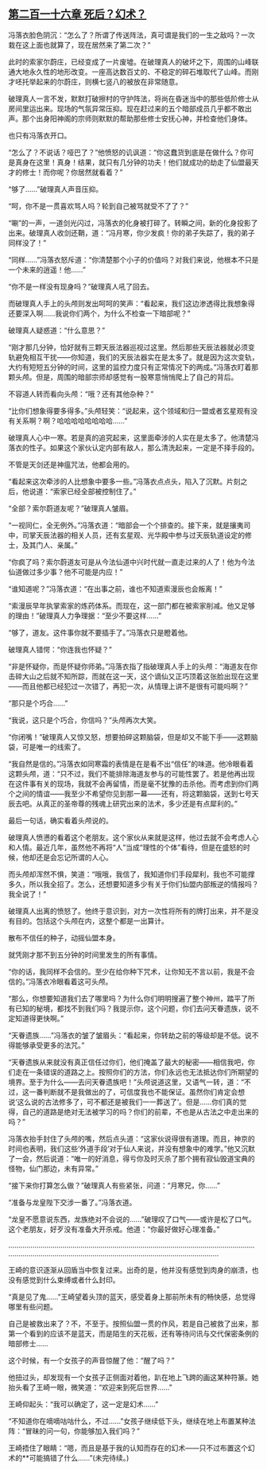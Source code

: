 ## [第二百一十六章 死后？幻术？](https://www.xxbiquge.com/11_11207/9171288.html)


  冯落衣脸色阴沉：“怎么了？所谓了传送阵法，真可谓是我们的一生之敌吗？一次栽在这上面也就算了，现在居然来了第二次？”

  此时的索家尔蔚庄，已经变成了一片废墟。在破理真人的破坏之下，周围的山峰联通大地永久性的地形改变。一座高达数百丈的、不稳定的碎石堆取代了山峰。而刚才呸托举起来的尔蔚庄，则横七竖八的被放在非常随意。

  破理真人一言不发，默默打破擦村的守护阵法，将尚在昏迷当中的那些低阶修士从房间里运出来。现场的气氛异常压抑。现在赶过来的五个暗部成员几乎都不敢出声。那个出身阳神阁的宗师则默默的帮助那些修士安抚心神，并检查他们身体。

  也只有冯落衣开口。

  “怎么了？不说话？哑巴了？”他愤怒的讥讽道：“你这蠢货到底是在做什么？你可是真身在这里！真身！结果，就只有几分钟的功夫！他们就成功的劫走了仙盟最天才的修士！而你呢？你居然就看着？”

  “够了……”破理真人声音压抑。

  “呵，你不是一贯喜欢骂人吗？轮到自己被骂就受不了了？”

  “唰”的一声，一道剑光闪过，冯落衣的化身被打碎了。转瞬之间，新的化身投影了出来。破理真人收剑还鞘，道：“冯月寒，你少发疯！你的弟子失踪了，我的弟子同样没了！”

  “同样……”冯落衣怒斥道：“你清楚那个小子的价值吗？对我们来说，他根本不只是一个未来的逍遥！他……”

  “你不是一样没有现身吗？”破理真人吼了回去。

  而破理真人手上的头颅则发出呵呵的笑声：“看起来，我们这边渗透得比我想象得还要深入啊……我说你们两个，为什么不检查一下暗部呢？”

  破理真人疑惑道：“什么意思？”

  “刚才那几分钟，恰好就有三颗天辰法器巡视过这里。然后那些天辰法器就必须变轨避免相互干扰——你知道，我们的天辰法器实在是太多了。就是因为这次变轨，大约有短短五分钟的时间，这里的监控力度只有正常情况下的两成。”冯落衣盯着那颗头颅。但是，周围的暗部宗师却感觉有一股寒意悄悄爬上了自己的背后。

  不容道人转而看向头颅：“哦？还有其他杂种？”

  “比你们想象得要多得多。”头颅轻笑：“说起来，这个领域和归一盟或者玄星观有没有关系啊？啊？哈哈哈哈哈哈哈哈……”

  破理真人心中一寒。若是真的追究起来，这里面牵涉的人实在是太多了。他清楚冯落衣的性子。如果这个家伙认定内部有敌人，那么清洗起来，一定是不择手段的。

  不管是天剑还是神瘟咒法，他都会用的。

  “看起来这次牵涉的人比想象中要多一些。”冯落衣点点头，陷入了沉默。片刻之后，他说道：“索家已经全部被控制住了。”

  “全部？索尔蔚道友呢？”破理真人皱眉。

  “一视同仁，全无例外。”冯落衣道：“暗部会一个个排查的。接下来，就是攘夷司中，司掌天辰法器的相关人员，还有玄星观、光华殿中参与过天辰轨道设定的修士，及其门人、亲属。”

  “你疯了吗？索尔蔚道友可是从今法仙道中兴时代就一直走过来的人了！他为今法仙道做过多少事？他不可能是内应！”

  “谁知道呢？”冯落衣道：“在出事之前，谁也不知道索漫辰也会叛离！”

  “索漫辰早年执掌索家的炼药体系。而现在，这一部门都在被索家削减。他又足够的理由！”破理真人力争理据：“至少不要这样……”

  “够了，道友。这件事你就不要插手了。”冯落衣只是瞪着他。

  破理真人错愕：“你连我也怀疑？”

  “非是怀疑你，而是怀疑你师弟。”冯落衣指了指破理真人手上的头颅：“海道友在你击碎大山之后就不知所踪，而就在这一天，这个谪仙又正巧顶着这张脸出现在这里——而且他都已经犯过一次错了，再犯一次，从情理上讲不是很有可能吗啊？”

  “那只是个巧合……”

  “我说，这只是个巧合，你信吗？”头颅再次大笑。

  “你闭嘴！”破理真人又惊又怒，想要拍碎这颗脑袋，但是却又不能下手——这颗脑袋，可是唯一的线索了。

  “我自然是信的。”冯落衣如同寒霜的表情是在是看不出“信任”的味道。他冷眼看着这颗头颅，道：“只不过，我们不能排除海道友参与的可能性罢了。若是他再出现在这件事有关的现场，我就不会再留情，而是毫不犹豫的击杀他。而考虑到你们两个之间的情谊——我至少不希望你见到那一幕——还有，将这颗脑袋，送到七号天辰去吧。从真正的圣帝尊的残魂上研究出来的法术，多少还是有点犀利的。”

  最后一句话，确实看着头颅说的。

  破理真人愤懑的看着这个老朋友。这个家伙从来就是这样，他过去就不会考虑人心和人情。最近几年，虽然他不再将“人”当成“理性的个体”看待，但是在盛怒的时候，他却还是会忘记所谓的人心。

  而头颅却浑然不惧，笑道：“哦哦，我信了，我知道你们手段犀利，我也不可能撑多久，所以我全招了。怎么，还想要知道多少有关于你们仙盟内部叛逆的情报吗？我全说了！”

  破理真人出离的愤怒了。他终于意识到，对方一次性将所有的牌打出来，并不是没有目的。包括这个头颅在内，这整个都是一出算计。

  散布不信任的种子，动摇仙盟本身。

  就凭刚才那不到五分钟的时间里发生的所有事情。

  “你的话，我同样不会信的。至少在给你种下咒术，让你知无不言以前，我是不会信的。”冯落衣冷眼看着这可头颅。

  “那么，你想要知道我们去了哪里吗？为什么你们明明搜遍了整个神州，踏平了所有已知的秘境，都找不到我们吗？我提示你，这个问题，你们去问天眷遗族，说不定知道得更快啊。”

  “天眷遗族……”冯落衣的皱了皱眉头：“看起来，你转劫之前的等级却是不低。说不得能够承受更多的法咒。”

  “天眷遗族从来就没有真正信任过你们，他们掩盖了最大的秘密——相信我吧，你们走在一条错误的道路之上。按照你们的方法，你们永远也无法抵达你们所期望的境界。至于为什么——去问天眷遗族吧！”头颅说道这里，又语气一转，道：“不过，这一番判断就不是我做出的了，可信度我也不能保证。虽然你们肯定会想说‘这么说的古法修多了，可不都还是被我们一一葬送了’。但是……你们真的觉得，自己的道路是绝对无法被学习的吗？你们的前辈，不也是从古法之中走出来的吗？”

  冯落衣抬手封住了头颅的嘴，然后点头道：“这家伙说得很有道理。而且，神京的时间也表明，我们这些‘外道手段’对于仙人来说，并没有想象中的难学。”他又沉默了一会，然后说道：“唯一的好消息，得亏你及时灭杀了那个拥有寂仙毁道宝典的怪物，仙门那边，未有异常。”

  “接下来你打算怎么做？”破理真人有些紧张，问道：“月寒兄，你……”

  “准备与龙皇陛下交涉一番了。”冯落衣道。

  “龙皇不愿意说东西，龙族绝对不会说的……”破理叹了口气——或许是松了口气。这个老朋友，好歹没有准备大开杀戒。他道：“你最好做好心理准备。”

  …………………………………………………………………………………………………………………………………………………………………………………………………………

  王崎的意识逐渐从回盾当中恢复过来。出奇的是，他并没有感觉到肉身的崩溃，也没有感觉到什么束缚或者什么封印。

  “真是见了鬼……”王崎望着头顶的蓝天，感受着身上那前所未有的畅快感，总觉得哪里有些问题。

  自己是被救出来了？不，不至于。按照仙盟一贯的作风，若是自己被救了出来，那第一个看到的应该不是蓝天，而是陌生的天花板，还有等待问讯与交代保密条例的暗部修士……

  这个时候，有一个女孩子的声音惊醒了他：“醒了吗？”

  他扭过头，却发现有一个女孩子正侧面对着他，趴在地上飞跨的画这某种符篆。她抬头看了王崎一眼，微笑道：“欢迎来到死后世界……”

  王崎仰起头：“我可以确定了，这一定是幻术……”

  “不知道你在嘀嘀咕咕什么，不过……”女孩子继续低下头，继续在地上布置某种法阵：“冒昧的问一句，你能够加入我们吗？”

  王崎捂住了眼睛：“嗯，而且是基于我的认知而存在的幻术——只不过布置这个幻术的**可能搞错了什么……”(未完待续。)
